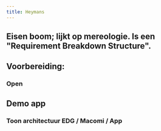 ```yaml
---
title: Heymans
---
```


## Eisen boom; lijkt op mereologie. Is een "Requirement Breakdown Structure".
## Voorbereiding:
### Open
## Demo app
### Toon architectuur EDG / Macomi / App
###
